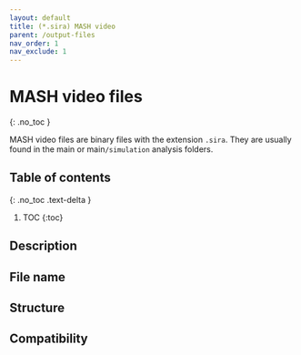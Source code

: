 ```yaml
---
layout: default
title: (*.sira) MASH video
parent: /output-files
nav_order: 1
nav_exclude: 1
---
```



# MASH video files
{: .no_toc }

MASH video files are binary files with the extension `.sira`. They are usually found in the main or main`/simulation` analysis folders.

## Table of contents
{: .no_toc .text-delta }

1. TOC
{:toc}

## Description

## File name

## Structure

## Compatibility